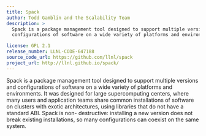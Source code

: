 ```yaml
---
title: Spack
author: Todd Gamblin and the Scalability Team
description: >
  Spack is a package management tool designed to support multiple versions and
  configurations of software on a wide variety of platforms and environments.

license: GPL 2.1
release_number: LLNL-CODE-647188
source_code_url: https://github.com/llnl/spack
project_url: http://llnl.github.io/spack/
---
```


Spack is a package management tool designed to support multiple versions and
configurations of software on a wide variety of platforms and environments. It
was designed for large supercomputing centers, where many users and application
teams share common installations of software on clusters with exotic
architectures, using libraries that do not have a standard ABI. Spack is non-
destructive: installing a new version does not break existing installations, so
many configurations can coexist on the same system.
